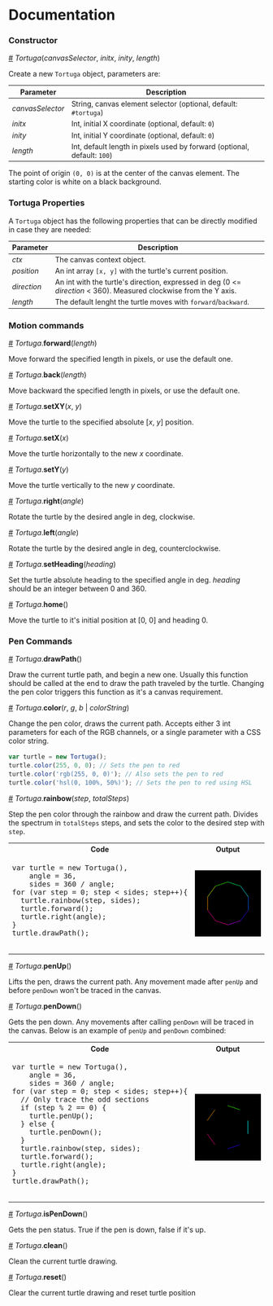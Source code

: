 # Documentation
### Constructor
<a name="tortuga" href="#tortuga">#</a> *Tortuga*(*canvasSelector*, *initx*, *inity*, *length*)

Create a new `Tortuga` object, parameters are:

 Parameter | Description
 ----------|------------
 *canvasSelector* | String, canvas element selector (optional, default: `#tortuga`)
 *initx*          | Int, initial X coordinate (optional, default: `0`)
 *inity*          | Int, initial Y coordinate (optional, default: `0`)
 *length*         | Int, default length in pixels used by forward (optional, default: `100`)

The point of origin `(0, 0)` is at the center of the canvas element. The
starting color is white on a black background.

### Tortuga Properties

A `Tortuga` object has the following properties that can be directly modified in
case they are needed:

Parameter | Description
----------|------------
*ctx*       | The canvas context object.
*position*  | An int array `[x, y]` with the turtle's current position.
*direction* | An int with the turtle's direction, expressed in deg (0 <= *direction* < 360). Measured clockwise from the Y axis.
*length*    | The default lenght the turtle moves with `forward`/`backward`.

### Motion commands
<a name="forward" href="#forward">#</a> *Tortuga*.**forward**(*length*)

Move forward the specified length in pixels, or use the default one.

<a name="back" href="#back">#</a> *Tortuga*.**back**(*length*)

Move backward the specified length in pixels, or use the default one.

<a name="setXY" href="#setXY">#</a> *Tortuga*.**setXY**(*x*, *y*)

Move the turtle to the specified absolute [*x*, *y*] position.

<a name="setX" href="#setX">#</a> *Tortuga*.**setX**(*x*)

Move the turtle horizontally to the new *x* coordinate.

<a name="setY" href="#setY">#</a> *Tortuga*.**setY**(*y*)

Move the turtle vertically to the new *y* coordinate.

<a name="right" href="#right">#</a> *Tortuga*.**right**(*angle*)

Rotate the turtle by the desired angle in deg, clockwise.

<a name="left" href="#left">#</a> *Tortuga*.**left**(*angle*)

Rotate the turtle by the desired angle in deg, counterclockwise.

<a name="setHeading" href="#setHeading">#</a> *Tortuga*.**setHeading**(*heading*)

Set the turtle absolute heading to the specified angle in deg. *heading* should
be an integer between 0 and 360.

<a name="home" href="#home">#</a> *Tortuga*.**home**()

Move the turtle to it's initial position at [0, 0] and heading 0.

### Pen Commands
<a name="drawPath" href="#drawPath">#</a> *Tortuga*.**drawPath**()

Draw the current turtle path, and begin a new one. Usually this function should
be called at the end to draw the path traveled by the turtle. Changing the pen
color triggers this function as it's a canvas requirement.

<a name="color" href="#color">#</a> *Tortuga*.**color**(*r*, *g*, *b* | *colorString*)

Change the pen color, draws the current path. Accepts either 3 int parameters for
each of the RGB channels, or a single parameter with a CSS color string.

```js
var turtle = new Tortuga();
turtle.color(255, 0, 0); // Sets the pen to red
turtle.color('rgb(255, 0, 0)'); // Also sets the pen to red
turtle.color('hsl(0, 100%, 50%)'); // Sets the pen to red using HSL
```

<a name="rainbow" href="#rainbow">#</a> *Tortuga*.**rainbow**(*step*, *totalSteps*)

Step the pen color through the rainbow and draw the current path. Divides the
spectrum in `totalSteps` steps, and sets the color to the desired step with `step`.

<table>
  <tr>
    <th>
    Code
    </th>
    <th>
    Output
    </th>
  </tr>
  <tr>
    <td>
      <pre lang="javascript">
var turtle = new Tortuga(),
    angle = 36,
    sides = 360 / angle;
for (var step = 0; step < sides; step++){
  turtle.rainbow(step, sides);
  turtle.forward();
  turtle.right(angle);
}
turtle.drawPath();
      </pre>
    </td>
    <td>
      <img src="../img/rainbow.png" alt="Rainbow Hexagon">
    </td>
  </tr>
</table>

<a name="penUp" href="#penUp">#</a> *Tortuga*.**penUp**()

Lifts the pen, draws the current path. Any movement made after `penUp` and before
`penDown` won't be traced in the canvas.

<a name="penDown" href="#penDown">#</a> *Tortuga*.**penDown**()

Gets the pen down. Any movements after calling `penDown` will be traced in the
canvas. Below is an example of `penUp` and `penDown` combined:

<table>
  <tr>
    <th>
    Code
    </th>
    <th>
    Output
    </th>
  </tr>
  <tr>
    <td>
      <pre lang="javascript">
var turtle = new Tortuga(),
    angle = 36,
    sides = 360 / angle;
for (var step = 0; step < sides; step++){
  // Only trace the odd sections
  if (step % 2 == 0) {
    turtle.penUp();
  } else {
    turtle.penDown();
  }
  turtle.rainbow(step, sides);
  turtle.forward();
  turtle.right(angle);
}
turtle.drawPath();
      </pre>
    </td>
    <td>
      <img src="../img/pendown.png" alt="Only odd sides Hexagon">
    </td>
  </tr>
</table>

<a name="isPenDown" href="#isPenDown">#</a> *Tortuga*.**isPenDown**()

Gets the pen status. True if the pen is down, false if it's up.

<a name="clean" href="#clean">#</a> *Tortuga*.**clean**()

Clean the current turtle drawing.

<a name="reset" href="#reset">#</a> *Tortuga*.**reset**()

Clear the current turtle drawing and reset turtle position
